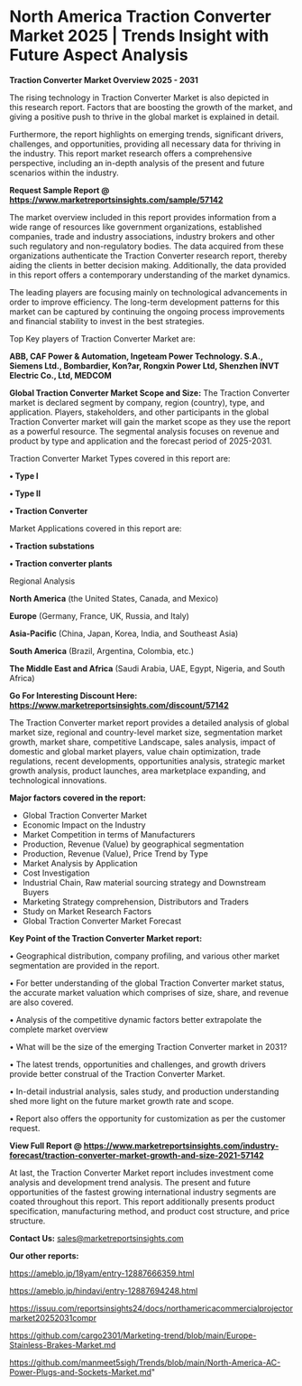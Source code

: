 # North America Traction Converter Market 2025 | Trends Insight with Future Aspect Analysis

<Strong> Traction Converter Market Overview 2025 - 2031</strong>

The rising technology in Traction Converter Market is also depicted in this research report. Factors that are boosting the growth of the market, and giving a positive push to thrive in the global market is explained in detail.

Furthermore, the report highlights on emerging trends, significant drivers, challenges, and opportunities, providing all necessary data for thriving in the industry. This report market research offers a comprehensive perspective, including an in-depth analysis of the present and future scenarios within the industry.

<strong>Request Sample Report @ <a href=https://www.marketreportsinsights.com/sample/57142>https://www.marketreportsinsights.com/sample/57142</a></strong>

The market overview included in this report provides information from a wide range of resources like government organizations, established companies, trade and industry associations, industry brokers and other such regulatory and non-regulatory bodies. The data acquired from these organizations authenticate the Traction Converter research report, thereby aiding the clients in better decision making. Additionally, the data provided in this report offers a contemporary understanding of the market dynamics.

The leading players are focusing mainly on technological advancements in order to improve efficiency. The long-term development patterns for this market can be captured by continuing the ongoing process improvements and financial stability to invest in the best strategies.

Top Key players of Traction Converter Market are:

<strong>ABB, CAF Power & Automation, Ingeteam Power Technology. S.A., Siemens Ltd., Bombardier, Kon?ar, Rongxin Power Ltd, Shenzhen INVT Electric Co., Ltd, MEDCOM</strong>

<strong><b>Global Traction Converter Market Scope and Size:</b></strong>
The Traction Converter market is declared segment by company, region (country), type, and application. Players, stakeholders, and other participants in the global Traction Converter market will gain the market scope as they use the report as a powerful resource. The segmental analysis focuses on revenue and product by type and application and the forecast period of 2025-2031.

Traction Converter Market Types covered in this report are:

<strong>• Type I

• Type II

• Traction Converter</strong>

Market Applications covered in this report are:

<strong>• Traction substations

• Traction converter plants</strong> 

Regional Analysis

<strong>North America</strong> (the United States, Canada, and Mexico)

<strong>Europe</strong> (Germany, France, UK, Russia, and Italy)

<strong>Asia-Pacific</strong> (China, Japan, Korea, India, and Southeast Asia)

<strong>South America</strong> (Brazil, Argentina, Colombia, etc.)

<strong>The Middle East and Africa</strong> (Saudi Arabia, UAE, Egypt, Nigeria, and South Africa)

<strong>Go For Interesting Discount Here: <a href=https://www.marketreportsinsights.com/discount/57142>https://www.marketreportsinsights.com/discount/57142</a></strong>

The Traction Converter market report provides a detailed analysis of global market size, regional and country-level market size, segmentation market growth, market share, competitive Landscape, sales analysis, impact of domestic and global market players, value chain optimization, trade regulations, recent developments, opportunities analysis, strategic market growth analysis, product launches, area marketplace expanding, and technological innovations.

<strong><b>Major factors covered in the report:</b></strong>
<ul>
  <li>Global Traction Converter Market </li>
  <li>Economic Impact on the Industry</li>
  <li>Market Competition in terms of Manufacturers</li>
  <li>Production, Revenue (Value) by geographical segmentation</li>
  <li>Production, Revenue (Value), Price Trend by Type</li>
  <li>Market Analysis by Application</li>
  <li>Cost Investigation</li>
  <li>Industrial Chain, Raw material sourcing strategy and Downstream Buyers</li>
  <li>Marketing Strategy comprehension, Distributors and Traders</li>
  <li>Study on Market Research Factors</li>
  <li>Global Traction Converter Market Forecast</li>
</ul>

<strong><b>Key Point of the Traction Converter Market report:</b></strong>

• Geographical distribution, company profiling, and various other market segmentation are provided in the report.

• For better understanding of the global Traction Converter market status, the accurate market valuation which comprises of size, share, and revenue are also covered.

• Analysis of the competitive dynamic factors better extrapolate the complete market overview

• What will be the size of the emerging Traction Converter market in 2031?

• The latest trends, opportunities and challenges, and growth drivers provide better construal of the Traction Converter Market.

• In-detail industrial analysis, sales study, and production understanding shed more light on the future market growth rate and scope.

• Report also offers the opportunity for customization as per the customer request.

<strong><b>View Full Report @ <a href=https://www.marketreportsinsights.com/industry-forecast/traction-converter-market-growth-and-size-2021-57142>https://www.marketreportsinsights.com/industry-forecast/traction-converter-market-growth-and-size-2021-57142</a></b></strong>


At last, the Traction Converter Market report includes investment come analysis and development trend analysis. The present and future opportunities of the fastest growing international industry segments are coated throughout this report. This report additionally presents product specification, manufacturing method, and product cost structure, and price structure.

<strong>Contact Us:</strong>
sales@marketreportsinsights.com

<strong>Our other reports:</strong>

<a href=https://ameblo.jp/18yam/entry-12887666359.html>https://ameblo.jp/18yam/entry-12887666359.html</a>

<a href=https://ameblo.jp/hindavi/entry-12887694248.html>https://ameblo.jp/hindavi/entry-12887694248.html</a>

<a href=https://issuu.com/reportsinsights24/docs/northamericacommercialprojectormarket20252031compr>https://issuu.com/reportsinsights24/docs/northamericacommercialprojectormarket20252031compr</a>

<a href=https://github.com/cargo2301/Marketing-trend/blob/main/Europe-Stainless-Brakes-Market.md>https://github.com/cargo2301/Marketing-trend/blob/main/Europe-Stainless-Brakes-Market.md</a>

<a href=https://github.com/manmeet5sigh/Trends/blob/main/North-America-AC-Power-Plugs-and-Sockets-Market.md>https://github.com/manmeet5sigh/Trends/blob/main/North-America-AC-Power-Plugs-and-Sockets-Market.md</a>"
